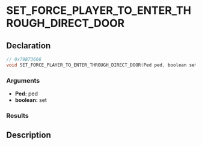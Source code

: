 # SET_FORCE_PLAYER_TO_ENTER_THROUGH_DIRECT_DOOR

## Declaration
```cpp
// 0x79B73666
void SET_FORCE_PLAYER_TO_ENTER_THROUGH_DIRECT_DOOR(Ped ped, boolean set);
```

### Arguments
- **Ped:** ped
- **boolean:** set

### Results

## Description
